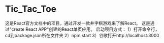 # Tic_Tac_Toe
这是React官方文档中的项目，通过开发一款井字棋游戏来了解React。
这是通过"create React APP"创建的React单页应用。
启动项目方式：
1）打开命令行，cd到package.json所在文件夹
2）npm start
3）谷歌打开http://localhost:3000

